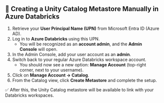 ## 🔹 Creating a Unity Catalog Metastore Manually in Azure Databricks

1. Retrieve your **User Principal Name (UPN)** from Microsoft Entra ID (Azure AD).  
2. Log in to **Azure Databricks** using this UPN.  
   - You will be recognized as an **account admin**, and the **Admin Console** will open.  
3. In the Admin Console, add your user account as an **admin**.  
4. Switch back to your regular Azure Databricks workspace account.  
   - You should now see a new option: **Manage Account** (top-right corner, next to your username).  
5. Click on **Manage Account → Catalog**.  
6. From the Catalog view, click **Create Metastore** and complete the setup.

✅ After this, the Unity Catalog metastore will be available to link with your Databricks workspaces.
